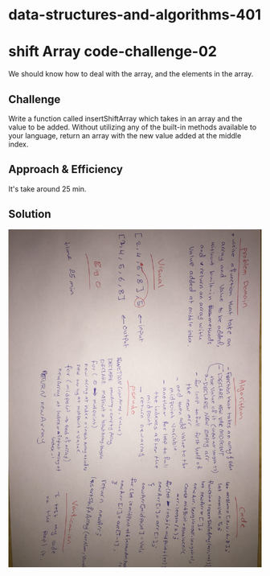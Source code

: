 # data-structures-and-algorithms-401

# shift Array code-challenge-02
We should know how to deal with the array, and the elements in the array.

## Challenge
 Write a function called insertShiftArray which takes in an array and the value to be added. Without utilizing any of the built-in methods available to your language, return an array with the new value added at the middle index.

## Approach & Efficiency
It's take around 25 min.

## Solution
![array-shift](./array-shift.jpg)
